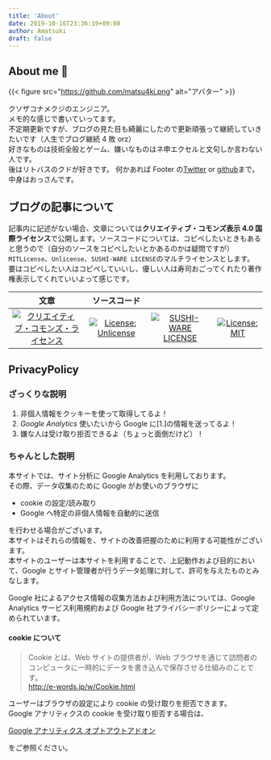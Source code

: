 ```yaml
---
title: 'About'
date: 2019-10-16T23:36:19+09:00
author: Amatsuki
draft: false
---
```


## About me 🚀

{{< figure src="https://github.com/matsu4ki.png" alt="アバター" >}}

クソザコナメクジのエンジニア。  
メモ的な感じで書いていってます。  
不定期更新ですが、ブログの見た目も綺麗にしたので更新頑張って継続していきたいです（人生でブログ継続 4 敗 orz）  
好きなものは技術全般とゲーム、嫌いなものはネ申エクセルと文句しか言わない人です。  
後はリトバスのクドが好きです。
何かあれば Footer の[Twitter](https://twitter.com/matsu4ki) or [github](https://github.com/matsu4ki/homepage)まで。中身はおっさんです。

## ブログの記事について

記事内に記述がない場合、文章については**クリエイティブ・コモンズ表示 4.0 国際ライセンス**で公開します。ソースコードについては、コピペしたいときもあると思うので（自分のソースをコピペしたいとかあるのかは疑問ですが）  
`MITLicense`、`Unlicense`、`SUSHI-WARE LICENSE`のマルチライセンスとします。  
要はコピペしたい人はコピペしていいし、優しい人は寿司おごってくれたり著作権表示してくれていいよって感じです。

|                                                                   文章                                                                   |                                              ソースコード                                               |                                                                                                                                           |                                                                                                             |
| :--------------------------------------------------------------------------------------------------------------------------------------: | :-----------------------------------------------------------------------------------------------------: | :---------------------------------------------------------------------------------------------------------------------------------------: | :---------------------------------------------------------------------------------------------------------: |
| [![クリエイティブ・コモンズ・ライセンス](https://i.creativecommons.org/l/by/4.0/88x31.png)](http://creativecommons.org/licenses/by/4.0/) | [![License: Unlicense](https://img.shields.io/badge/license-Unlicense-blue.svg)](http://unlicense.org/) | [![SUSHI-WARE LICENSE](https://img.shields.io/badge/license-SUSHI--WARE%F0%9F%8D%A3-blue.svg)](https://github.com/MakeNowJust/sushi-ware) | [![License: MIT](https://img.shields.io/badge/License-MIT-yellow.svg)](https://opensource.org/licenses/MIT) |

## PrivacyPolicy

### ざっくりな説明

1. 非個人情報をクッキーを使って取得してるよ！
2. _Google Analytics_ 使いたいから Google に[1.]の情報を送ってるよ！
3. 嫌な人は受け取り拒否できるよ（ちょっと面倒だけど）！

### ちゃんとした説明

本サイトでは、サイト分析に Google Analytics を利用しております。  
その際、データ収集のために Google がお使いのブラウザに

- cookie の設定/読み取り
- Google へ特定の非個人情報を自動的に送信

を行わせる場合がございます。  
本サイトはそれらの情報を、サイトの改善把握のために利用する可能性がございます。  
本サイトのユーザーは本サイトを利用することで、上記動作および目的において、Google とサイト管理者が行うデータ処理に対して、許可を与えたものとみなします。

Google 社によるアクセス情報の収集方法および利用方法については、Google Analytics サービス利用規約および Google 社プライバシーポリシーによって定められています。

#### cookie について

> Cookie とは、Web サイトの提供者が、Web ブラウザを通じて訪問者のコンピュータに一時的にデータを書き込んで保存させる仕組みのことです。  
> http://e-words.jp/w/Cookie.html

ユーザーはブラウザの設定により cookie の受け取りを拒否できます。  
Google アナリティクスの cookie を受け取り拒否する場合は、

[Google アナリティクス オプトアウトアドオン](https://tools.google.com/dlpage/gaoptout)

をご参照ください。
